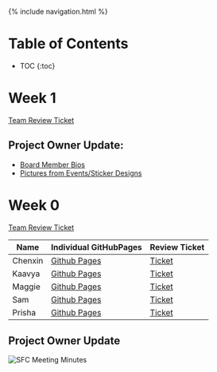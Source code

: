 {% include navigation.html %}

# Table of Contents
* TOC
{:toc}

# Week 1
[Team Review Ticket](https://github.com/dsblack0/stickers_for_charity/issues/21)

## Project Owner Update:
- [Board Member Bios](https://docs.google.com/document/d/1pfJN_9DkENcgvRpftDZpbCAzpCrfEMn4ted27uqbVoI/edit?usp=sharing)
- [Pictures from Events/Sticker Designs](https://drive.google.com/drive/folders/1sK8rFKFxjVc3NEXr9iftYKgfsNL6rJcG?usp=sharing)

# Week 0
[Team Review Ticket](https://github.com/dsblack0/stickers_for_charity/issues/3)

| Name | Individual GitHubPages | Review Ticket |
| ---  | ---                    | ---           |
| Chenxin | [Github Pages](https://chenxin-chex.github.io/Chenxin-Individual-Tri-3/) | [Ticket](https://github.com/dsblack0/stickers_for_charity/issues/7) |
| Kaavya | [Github Pages](https://kaavyau.github.io/Kaavya_Individual_Tri3/) | [Ticket](https://github.com/dsblack0/stickers_for_charity/issues/9) |
| Maggie |[Github Pages](https://maggie3000.github.io/CSAindividualrepoTRI3) | [Ticket](https://github.com/dsblack0/stickers_for_charity/issues/10) |
| Sam | [Github Pages](https://dsblack0.github.io/sam-tri3/) | [Ticket](https://github.com/dsblack0/stickers_for_charity/issues/8) |
| Prisha | [Github Pages](https://prishamaiti.github.io/DataStructures) | [Ticket](https://github.com/PrishaMaiti/DataStructures/issues/1) |

## Project Owner Update
![SFC Meeting Minutes](https://user-images.githubusercontent.com/70492417/159044447-0e6d725c-463d-459c-b94a-c927d5c52bb9.PNG)
